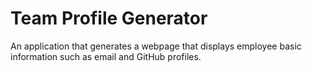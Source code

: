 # Team Profile Generator
An application that generates a webpage that displays employee basic information such as email and GitHub profiles.
